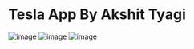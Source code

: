 # Tesla App By Akshit Tyagi
![image](https://user-images.githubusercontent.com/102504167/188584032-1afbee78-725d-472f-92eb-ac76749a5f00.png)
![image](https://user-images.githubusercontent.com/102504167/188584172-3865a3ba-b661-4dc4-a15d-9667ab47bace.png)
![image](https://user-images.githubusercontent.com/102504167/188584446-51bf3ac7-e3f6-4f9b-b275-c0006ec19510.png)


